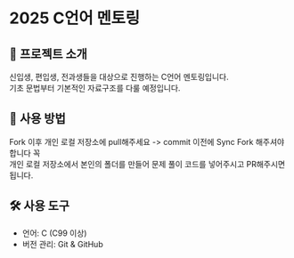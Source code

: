 # 2025 C언어 멘토링

## 🚀 프로젝트 소개
신입생, 편입생, 전과생들을 대상으로 진행하는 C언어 멘토링입니다.  
기초 문법부터 기본적인 자료구조를 다룰 예정입니다.

## 🤝 사용 방법
Fork 이후 개인 로컬 저장소에 pull해주세요 -> commit 이전에 Sync Fork 해주셔야합니다 꼭   
개인 로컬 저장소에서 본인의 폴더를 만들어 문제 풀이 코드를 넣어주시고 PR해주시면 됩니다.  

## 🛠️ 사용 도구
- 언어: C (C99 이상)
- 버전 관리: Git & GitHub
